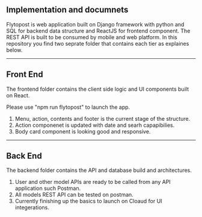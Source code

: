 ## Implementation and documnets

Flytopost is web application built on Django framework with python and SQL for backend data structure and ReactJS for frontend component. The REST API is built to be consumed by mobile and web platform. In this repository you find two seprate folder that contains each tier as explaines below.

---

## Front End

The frontend folder contains the client side logic and UI components built on React.

Please use "npm run flytopost" to launch the app.

1. Menu, action, contents and footer is the current stage of the structure.
2. Action componenet is updated with date and searh capapibilies.
3. Body card component is looking good and responsive. 


---

## Back End

The backend folder contains the API and database build and architectures.

1. User and other model APIs are ready to be called from any API application such Postman.
2. All models REST API can be tested on postman. 
3. Currently finishing up the basics to launch on Cloaud for UI integerations. 
